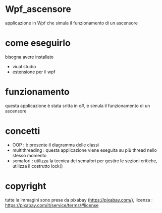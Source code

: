 # Wpf_ascensore
applicazione in Wpf che simula il funzionamento di un ascensore

# come eseguirlo
bisogna avere installato
   - viual studio
   - estensione per il wpf

# funzionamento
questa applicazione è stata sritta in c#, e simula il funzionamento di un ascensore

# concetti
   - OOP : è presente il diagramma delle classi
   - multithreading : questa applicazione viene eseguita su più thread nello stesso momento
   - semafori : utilizza la tecnica dei semafori per gestire le sezioni critiche, utilizza il costrutto lock()

# copyright
tutte le immagini sono prese da pixabay (https://pixabay.com/), licenza : https://pixabay.com/it/service/terms/#license
